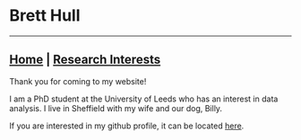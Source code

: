 
# Brett Hull
---------
 [Home](https://bretthull.github.io)  | [Research Interests](https://bretthull.github.io/research) 
----------
Thank you for coming to my website!

I am a PhD student at the University of Leeds who has an interest in data analysis. I live in Sheffield with my wife and our dog, Billy.

If you are interested in my github profile, it can be located [here](https://github.com/bretthull).
